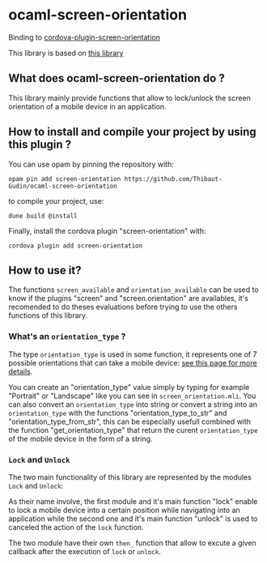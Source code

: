 # ocaml-screen-orientation

Binding to
[cordova-plugin-screen-orientation](https://github.com/apache/cordova-plugin-screen-orientation)

This library is based on [this library](https://github.com/dannywillems/ocaml-cordova-plugin-screen-orientation)

## What does ocaml-screen-orientation do ?

This library mainly provide functions that allow to lock/unlock the
screen orientation of a mobile device in an application.

## How to install and compile your project by using this plugin ?

You can use opam by pinning the repository with:
```Shell
opam pin add screen-orientation https://github.com/Thibaut-Gudin/ocaml-screen-orientation
```

to compile your project, use:
```Shell
dune build @install
```

Finally, install the cordova plugin "screen-orientation" with:
```Shell
cordova plugin add screen-orientation
```


## How to use it?

The functions `screen_available` and `orientation_available` can be used
to know if the plugins "screen" and "screen.orientation" are availables,
it's recomended to do theses evaluations before trying to use the others
functions of this library.

### What's an `orientation_type` ?
The type `orientation_type` is used in some function, it represents one
of 7 possible orientations that can take a mobile device: [see this page
for more details](https://github.com/apache/cordova-plugin-screen-orientation#supported-orientations).

You can create an "orientation_type" value simply by typing for example
"Portrait" or "Landscape" like you can see in `screen_orientation.mli`.
You can also convert an `orientation_type` into string or convert a string
into an `orientation_type` with the functions "orientation_type_to_str"
and "orientation_type_from_str", this can be especially usefull combined
with the function "get_orientation_type" that return the curent
`orientation_type` of the mobile device in the form of a string.

### `Lock` and `Unlock`
The two main functionality of this library are represented by the
modules `Lock` and `Unlock`:

As their name involve, the first module and it's main function "lock"
enable to lock a mobile device into a certain position while navigating
into an application while the second one and it's main function "unlock"
is used to canceled the action of the `lock` function.

The two module have their own `then_` function that allow to excute a
given callback after the execution of `lock` or `unlock`.
